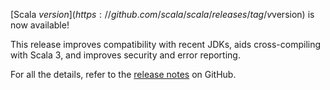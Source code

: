 [Scala $version](https://github.com/scala/scala/releases/tag/v$version) is now available!

This release improves compatibility with recent JDKs,
aids cross-compiling with Scala 3,
and improves security and error reporting.

For all the details, refer to the [release notes](https://github.com/scala/scala/releases/tag/v$version) on GitHub.
